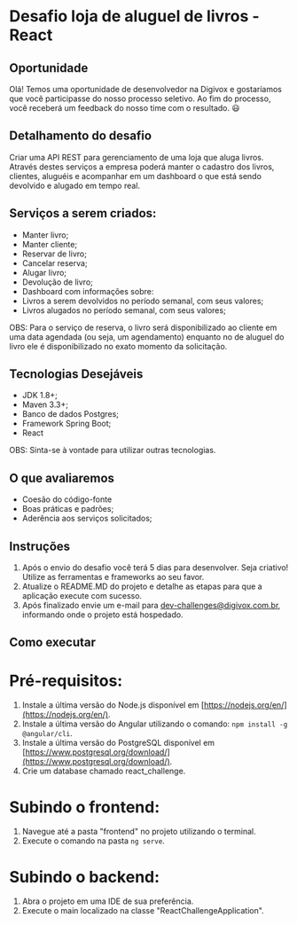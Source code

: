 # Desafio loja de aluguel de livros - React

## Oportunidade

Olá! Temos uma oportunidade de desenvolvedor na Digivox e gostaríamos que você participasse do nosso processo seletivo. Ao fim do processo, você receberá um feedback do nosso time com o resultado. 😃

## Detalhamento do desafio

Criar uma API REST para gerenciamento de uma loja que aluga livros. Através destes serviços a empresa poderá manter o cadastro dos livros, clientes, aluguéis e acompanhar em um dashboard o que está sendo devolvido e alugado em tempo real.

## Serviços a serem criados:

 - Manter livro;
 - Manter cliente;
 - Reservar de livro;
 - Cancelar reserva;
 - Alugar livro;
 - Devolução de livro;
 - Dashboard com informações sobre: 
  - Livros a serem devolvidos no período semanal, com seus valores;
  - Livros alugados no período semanal, com seus valores;

OBS: Para o serviço de reserva, o livro será disponibilizado ao cliente em uma data agendada (ou seja, um agendamento) enquanto no de aluguel do livro ele é disponibilizado no exato momento da solicitação.

## Tecnologias Desejáveis

 - JDK 1.8+;
 - Maven 3.3+;
 - Banco de dados Postgres;
 - Framework Spring Boot;
 - React
 
OBS: Sinta-se à vontade para utilizar outras tecnologias.

## O que avaliaremos

 - Coesão do código-fonte
 - Boas práticas e padrões;
 - Aderência aos serviços solicitados;

## Instruções

1. Após o envio do desafio você terá 5 dias para desenvolver. Seja criativo! Utilize as ferramentas e frameworks ao seu favor.
2. Atualize o README.MD do projeto e detalhe as etapas para que a aplicação execute com sucesso.
3. Após finalizado envie um e-mail para dev-challenges@digivox.com.br, informando onde o projeto está hospedado.

## Como executar

# Pré-requisitos:
1. Instale a última versão do Node.js disponível em [https://nodejs.org/en/](https://nodejs.org/en/).
2. Instale a última versão do Angular utilizando o comando: ``npm install -g @angular/cli``.
3. Instale a última versão do PostgreSQL disponível em [https://www.postgresql.org/download/](https://www.postgresql.org/download/).
4. Crie um database chamado react_challenge.

# Subindo o frontend:
1. Navegue até a pasta "frontend" no projeto utilizando o terminal.
2. Execute o comando na pasta ``ng serve``.

#  Subindo o backend:
1. Abra o projeto em uma IDE de sua preferência. 
2. Execute o main localizado na classe "ReactChallengeApplication".

